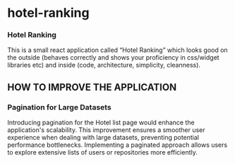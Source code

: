 # hotel-ranking

### Hotel Ranking

This is a small react application called “Hotel Ranking” which looks good on the
outside (behaves correctly and shows your proficiency in css/widget libraries etc) and inside (code,
architecture, simplicity, cleanness).

## HOW TO IMPROVE THE APPLICATION

### Pagination for Large Datasets

Introducing pagination for the Hotel list page would enhance the application's scalability. This improvement ensures a smoother user experience when dealing with large datasets, preventing potential performance bottlenecks. Implementing a paginated approach allows users to explore extensive lists of users or repositories more efficiently.
